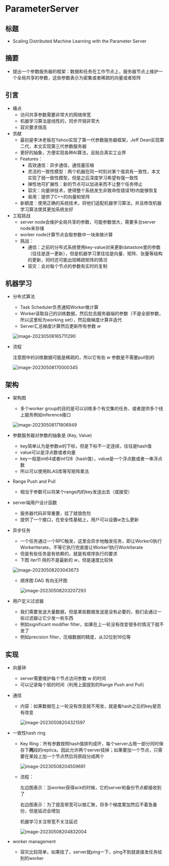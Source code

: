 # ParameterServer

## 标题

- Scaling Distributed Machine Learning with the Parameter Server

## 摘要

- 提出一个参数服务器的框架：数据和任务在工作节点上，服务器节点上维护一个全局共享的参数，这些参数表示为密集或者稀疏的向量或者矩阵

## 引言

- 痛点
  - 访问共享参数需要非常大的网络带宽
  - 机器学习算法是线性的，同步开销非常大
  - 容灾要求很高
- 贡献
  - 最初是李沐老板在Yahoo实现了第一代参数服务器框架，Jeff Dean实现第二代，本文实现第三代参数服务器
  - 更好的抽象，方便实现各种AI算法，且贴合真实工业界
  - Features：
    - 高效通信：异步通信，通信量压缩
    - 灵活的一致性模型：两个机器在同一时刻对某个值具有一致性，本文实现了弱一致性模型，但是之后深度学习希望有强一致性
    - 弹性地可扩展性：新的节点可以加进来而不让整个任务停止
    - 容灾：向量钟技术，使得整个系统发生非致命性错误1秒内能够恢复
    - 易用：提供了C++的向量和矩阵
  - 新颖度：使用正确的系统技术，将他们适配机器学习算法，并且修改机器学习算法使其更加系统友好
- 工程挑战
  - server node会维护全局共享的参数，可能参数很大，需要多台server node来存储
  - worker node计算节点会取参数中一块来做计算
  - 挑战：
    - 通信：之前的分布式系统使用key-value对来更新datastore里的参数（往往是逐一更新），但是机器学习里往往是向量、矩阵、张量等结构的更新，同时还可能出现稀疏矩阵的情况
    - 容灾：会对每个节点的参数有实时的复制

## 机器学习

- 分布式算法

  - Task Scheduler负责通知Worker做计算
  - Worker读取自己的训练数据，然后拉去服务器端的参数（不是全部参数，所以这里标为working set），然后做梯度计算并迭代
  - Server汇总梯度计算然后更新所有参数 $w$

  ![image-20230508165711290](25-ParameterServer.assets/image-20230508165711290.png)

- 流程

  注意图中的训练数据可能是稀疏的，所以它有些 $w$ 参数是不需要pull到的

  ![image-20230508170000345](25-ParameterServer.assets/image-20230508170000345.png)

## 架构

- 架构图

  - 多个worker group的目的是可以训练多个有交集的任务、或者提供多个线上服务例如inference接口

  ![image-20230508171806949](25-ParameterServer.assets/image-20230508171806949.png)

- 参数服务器对参数的抽象是 (Key, Value)

  - key简单认为是参数$w$的下标，但是下标不一定连续，往往是hash值
  - value可以是浮点数或者向量
  - key一般是int64或者int128（hash值），value是一个浮点数或者一串浮点数
  - 所以可以使用BLAS库等写矩阵乘法

- Range Push and Pull

  - 相当于参数可以将某个range内的key发送出去（或接受）

- server端用户设计函数

  - 服务器代码非常重要，挂了就很危险
  - 提供了一个接口，在安全性基础上，用户可以设置$w$怎么更新

- 异步任务

  - 一个任务通过一个RPC触发，这里会异步地触发任务，即让Worker0执行WorkerIterate，不等它执行完直接让Worker1执行WorkIterate
  - 但是有些任务是有依赖的，就是有顺序执行的要求
  - 下图 iter11 用的不是最新的 $w$，但是速度比较快

  ![image-20230508203043673](25-ParameterServer.assets/image-20230508203043673.png)

  - 顺序图 DAG 有向无环图

    ![image-20230508203207293](25-ParameterServer.assets/image-20230508203207293.png)

- 用户定义过滤器

  - 我们需要发送大量数据，但是某些数据发送是没有必要的，我们会通过一些过滤器让它少发一些东西
  - 例如significant modifier filter，如果在上一轮没有改变很多的情况下就不发了
  - 例如precision filter，压缩数据的精度，从32位到16位等

## 实现

- 向量钟

  - server需要维护每个节点访问参数 $w$ 的时间
  - 可以记录每个层的时间（利用上面提到的Range Push and Pull）

- 通信

  - 内容：如果数据在上一轮没有改变就不用发，就是看hash之后的key是否有改变

    ![image-20230508204321597](25-ParameterServer.assets/image-20230508204321597.png)

- 一致性hash ring

  - Key Ring：所有参数按照hash值排列成环，每个server占用一部分同时保存下**两**段的replica。因此允许两个server挂掉；如果要加一个节点，只需要在某段上加一个节点然后将原段分成两个

    ![image-20230508204559681](25-ParameterServer.assets/image-20230508204559681.png)

  - 流程：

    左边图表示：当worker获得ack的时候，它的server和备份节点都接收到了

    右边图表示：为了提高带宽可以做汇聚，将多个梯度累加然后不着急备份，但是延迟会增加

    机器学习关注带宽不关注延迟

    ![image-20230508204832004](25-ParameterServer.assets/image-20230508204832004.png)

- worker management

  - 容灾比较简单，如果挂了，server就ping一下，ping不到就直接发任务给别的worker